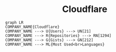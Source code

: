 <h1 align="center">Cloudflare</h1>

```mermaid
graph LR
COMPANY_NAME{Cloudflare}
COMPANY_NAME ---> U{Users} ---> UN[21]
COMPANY_NAME ---> R{Repositories} ---> RN[1294]
COMPANY_NAME ---> G{Gists} ---> GN[212]
COMPANY_NAME ---> ML{Most Used<br>Languages}
```

